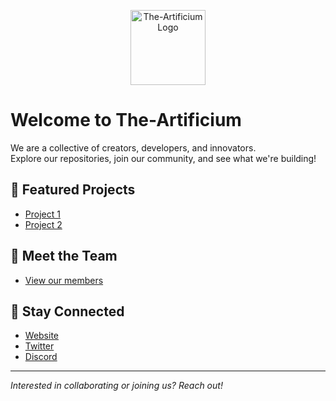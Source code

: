 <p align="center">
  <img src="[https://avatars.githubusercontent.com/u/162782545?v=4](https://avatars.githubusercontent.com/u/200204185?s=400&u=4907738da6a28c853fce29f48a7a4fbc278c1005&v=4)" width="120" alt="The-Artificium Logo" />
</p>

# Welcome to The-Artificium

We are a collective of creators, developers, and innovators.  
Explore our repositories, join our community, and see what we're building!

## 🚀 Featured Projects
- [Project 1](https://github.com/The-Artificium/project1)
- [Project 2](https://github.com/The-Artificium/project2)

## 👥 Meet the Team
- [View our members](https://github.com/orgs/The-Artificium/people)

## 📣 Stay Connected
- [Website](https://the-artificium.org)
- [Twitter](https://twitter.com/theartificium)
- [Discord](https://discord.gg/theartificium)

---

_Interested in collaborating or joining us? Reach out!_
